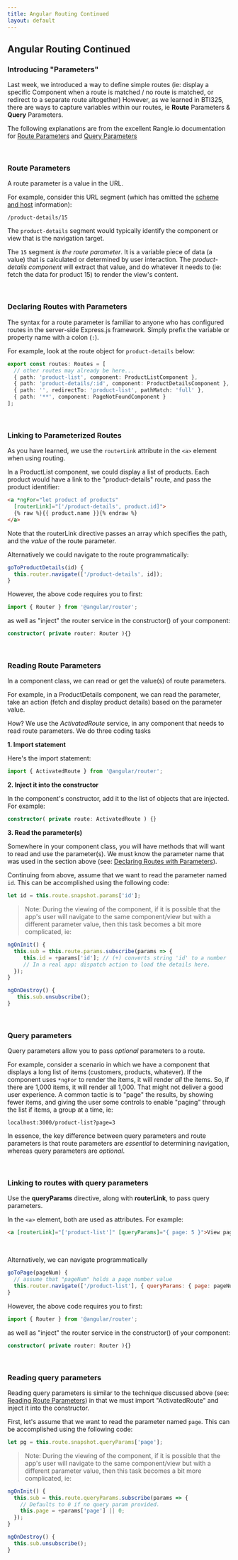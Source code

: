 ```yaml
---
title: Angular Routing Continued
layout: default
---
```


## Angular Routing Continued

### Introducing "Parameters"

Last week, we introduced a way to define simple routes (ie: display a specific Component when a route is matched / no route is matched, or redirect to a separate route altogether)  However, as we learned in BTI325, there are ways to capture variables within our routes, ie **Route** Parameters & **Query** Parameters.  

The following explanations are from the excellent Rangle.io documentation for [Route Parameters](https://angular-2-training-book.rangle.io/handout/routing/routeparams.html) and [Query Parameters](https://angular-2-training-book.rangle.io/handout/routing/query_params.html) 

<br>

### Route Parameters

A route parameter is a value in the URL. 

For example, consider this URL segment (which has omitted the [scheme and host](https://en.wikipedia.org/wiki/Uniform_Resource_Identifier#Syntax) information):

```
/product-details/15
```

The `product-details` segment would typically identify the component or view that is the navigation target. 

The `15` segment *is the route parameter*. It is a variable piece of data (a value) that is calculated or determined by user interaction. The *product-details component* will extract that value, and do whatever it needs to (ie: fetch the data for product 15) to render the view's content. 

<br>

### Declaring Routes with Parameters

The syntax for a route parameter is familiar to anyone who has configured routes in the server-side Express.js framework. Simply prefix the variable or property name with a colon (`:`). 

For example, look at the route object for `product-details` below:

```ts
export const routes: Routes = [
  // other routes may already be here...
  { path: 'product-list', component: ProductListComponent },
  { path: 'product-details/:id', component: ProductDetailsComponent },
  { path: '', redirectTo: 'product-list', pathMatch: 'full' },
  { path: '**', component: PageNotFoundComponent }
];
```

<br>

### Linking to Parameterized Routes

As you have learned, we use the `routerLink` attribute in the `<a>` element when using routing. 

In a ProductList component, we could display a list of products. Each product would have a link to the "product-details" route, and pass the product identifier:

```html
<a *ngFor="let product of products"
  [routerLink]="['/product-details', product.id]">
  {% raw %}{{ product.name }}{% endraw %}
</a>
```

Note that the routerLink directive passes an array which specifies the path, and the *value* of the route parameter. 

Alternatively we could navigate to the route programmatically:

```js
goToProductDetails(id) {
  this.router.navigate(['/product-details', id]);
}
```

However, the above code requires you to first:

```typescript
import { Router } from '@angular/router';
```

as well as "inject" the router service in the constructor() of your component:

```typescript
constructor( private router: Router ){}
```

<br>

### Reading Route Parameters

In a component class, we can read or get the value(s) of route parameters. 

For example, in a ProductDetails component, we can read the parameter, take an action (fetch and display product details) based on the parameter value.

How? We use the *ActivatedRoute* service, in any component that needs to read route parameters. We do three coding tasks

**1. Import statement**

Here's the import statement:

```ts
import { ActivatedRoute } from '@angular/router';
```

**2. Inject it into the constructor**

In the component's constructor, add it to the list of objects that are injected. For example:

```typescript
constructor( private route: ActivatedRoute ) {}
```

**3. Read the parameter(s)**

Somewhere in your component class, you will have methods that will want to read and use the parameter(s). We must know the parameter name that was used in the section above (see: [Declaring Routes with Parameters](#declaring-routes-with-parameters)). 

Continuing from above, assume that we want to read the parameter named `id`. This can be accomplished using the following code:

```ts
let id = this.route.snapshot.params['id'];
```

> Note: During the viewing of the component, if it is possible that the app's user will navigate to the same component/view but with a different parameter value, then this task becomes a bit more complicated, ie:

```ts
ngOnInit() {
  this.sub = this.route.params.subscribe(params => {
     this.id = +params['id']; // (+) converts string 'id' to a number
     // In a real app: dispatch action to load the details here.
  });
}

ngOnDestroy() {
   this.sub.unsubscribe();
}
```
<br>

### Query parameters

Query parameters allow you to pass *optional* parameters to a route. 

For example, consider a scenario in which we have a component that displays a long list of items (customers, products, whatever). If the component uses `*ngFor` to render the items, it will render *all* the items. So, if there are 1,000 items, it will render all 1,000. That might not deliver a good user experience. A common tactic is to "page" the results, by showing fewer items, and giving the user some controls to enable "paging" through the list if items, a group at a time, ie:

```
localhost:3000/product-list?page=3
```

In essence, the key difference between query parameters and route parameters is that route parameters are *essential* to determining navigation, whereas query parameters are *optional*.

<br>

### Linking to routes with query parameters

Use the **queryParams** directive, along with **routerLink**, to pass query parameters. 

In the `<a>` element, both are used as attributes. For example:

```html
<a [routerLink]="['product-list']" [queryParams]="{ page: 5 }">View page 5</a>
```

<br>

Alternatively, we can navigate programmatically

```js
goToPage(pageNum) {
  // assume that "pageNum" holds a page number value
  this.router.navigate(['/product-list'], { queryParams: { page: pageNum } });
}
```

However, the above code requires you to first:

```typescript
import { Router } from '@angular/router';
```

as well as "inject" the router service in the constructor() of your component:

```typescript
constructor( private router: Router ){}
```

<br>

### Reading query parameters

Reading query parameters is similar to the technique discussed above (see: [Reading Route Parameters](#reading-route-parameters)) in that we must import "ActivatedRoute" and inject it into the constructor. 

First, let's assume that we want to read the parameter named `page`.  This can be accomplished using the following code:

```ts
let pg = this.route.snapshot.queryParams['page'];
```

> Note: During the viewing of the component, if it is possible that the app's user will navigate to the same component/view but with a different parameter value, then this task becomes a bit more complicated, ie:

```ts
ngOnInit() {
  this.sub = this.route.queryParams.subscribe(params => {
    // Defaults to 0 if no query param provided.
    this.page = +params['page'] || 0;
  });
}

ngOnDestroy() {
  this.sub.unsubscribe();
}
```

<br>
